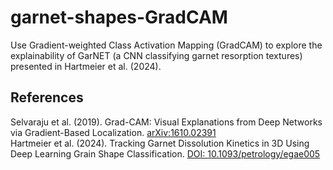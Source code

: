 # garnet-shapes-GradCAM
Use Gradient-weighted Class Activation Mapping (GradCAM) to explore the explainability of GarNET (a CNN classifying garnet resorption textures) presented in Hartmeier et al. (2024).

## References
Selvaraju et al. (2019). Grad-CAM: Visual Explanations from Deep Networks via Gradient-Based Localization. [arXiv:1610.02391](https://doi.org/10.48550/arXiv.1610.02391)\
Hartmeier et al. (2024). Tracking Garnet Dissolution Kinetics in 3D Using Deep Learning Grain Shape Classification. [DOI: 10.1093/petrology/egae005](https://doi.org/10.1093/petrology/egae005)
